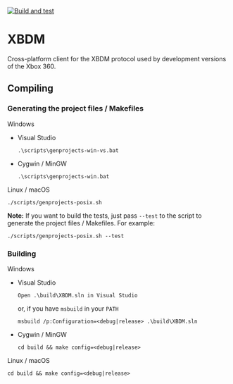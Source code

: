 [![Build and test](https://github.com/ClementDreptin/XBDM/actions/workflows/build-and-test.yml/badge.svg)](https://github.com/ClementDreptin/XBDM/actions/workflows/build-and-test.yml)

# XBDM
Cross-platform client for the XBDM protocol used by development versions of the Xbox 360.

## Compiling

### Generating the project files / Makefiles

Windows
- Visual Studio
    ```
    .\scripts\genprojects-win-vs.bat
    ```
- Cygwin / MinGW
    ```
    .\scripts\genprojects-win.bat
    ```

Linux / macOS
```
./scripts/genprojects-posix.sh
```

**Note:** If you want to build the tests, just pass `--test` to the script to generate the project files / Makefiles. For example:
```
./scripts/genprojects-posix.sh --test
```

### Building

Windows
- Visual Studio
    ```
    Open .\build\XBDM.sln in Visual Studio
    ```
    or, if you have `msbuild` in your `PATH`
    ```
    msbuild /p:Configuration=<debug|release> .\build\XBDM.sln
    ```
- Cygwin / MinGW
    ```
    cd build && make config=<debug|release>
    ```

Linux / macOS
```
cd build && make config=<debug|release>
```
